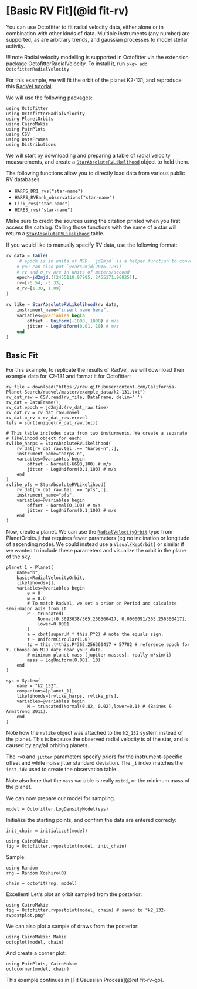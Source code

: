 # [Basic RV Fit](@id fit-rv)

You can use Octofitter to fit radial velocity data, either alone or in combination with other kinds of data.
Multiple instruments (any number) are supported, as are arbitrary trends, and gaussian processes to model stellar activity.

!!! note
    Radial velocity modelling is supported in Octofitter via the extension package OctofitterRadialVelocity. To install it, run 
    `pkg> add OctofitterRadialVelocity`

For this example, we will fit the orbit of the planet K2-131, and reproduce this [RadVel tutorial](https://radvel.readthedocs.io/en/latest/tutorials/GaussianProcess-tutorial.html).


We will use the following packages:
```@example 1
using Octofitter
using OctofitterRadialVelocity
using PlanetOrbits
using CairoMakie
using PairPlots
using CSV
using DataFrames
using Distributions
```

We will start by downloading and preparing a table of radial velocity measurements, and create a [`StarAbsoluteRVLikelihood`](@ref) object to hold them.


The following functions allow you to directly load data from various public RV databases:
* `HARPS_DR1_rvs("star-name")`
* `HARPS_RVBank_observations("star-name")`
* `Lick_rvs("star-name")`
* `HIRES_rvs("star-name")`

Make sure to credit the sources using the citation printed when you first access the catalog.
Calling those functions with the name of a star will return a [`StarAbsoluteRVLikelihood`](@ref) table. 


If you would like to manually specify RV data, use the following format:
```julia
rv_data = Table(
     # epoch is in units of MJD. `jd2mjd` is a helper function to convert.
    # you can also put `years2mjd(2016.1231)`.
    # rv and σ_rv are in units of meters/second
    epoch=jd2mjd.([2455110.97985, 2455171.90825]),
    rv=[-6.54, -3.33],
    σ_rv=[1.30, 1.09]
)

rv_like = StarAbsoluteRVLikelihood(rv_data, 
    instrument_name="insert name here",
    variables=@variables begin
        offset ~ Uniform(-1000, 1000) # m/s
        jitter ~ LogUniform(0.01, 10) # m/s
    end
)
```

## Basic Fit


For this example, to replicate the results of RadVel, we will download their example data for K2-131 and format it for Octofitter:
```@example 1
rv_file = download("https://raw.githubusercontent.com/California-Planet-Search/radvel/master/example_data/k2-131.txt")
rv_dat_raw = CSV.read(rv_file, DataFrame, delim=' ')
rv_dat = DataFrame();
rv_dat.epoch = jd2mjd.(rv_dat_raw.time)
rv_dat.rv = rv_dat_raw.mnvel
rv_dat.σ_rv = rv_dat_raw.errvel
tels = sort(unique(rv_dat_raw.tel))

# This table includes data from two insturments. We create a separate
# likelihood object for each:
rvlike_harps = StarAbsoluteRVLikelihood(
    rv_dat[rv_dat_raw.tel .== "harps-n",:],
    instrument_name="harps-n",
    variables=@variables begin
        offset ~ Normal(-6693,100) # m/s
        jitter ~ LogUniform(0.1,100) # m/s
    end
)
rvlike_pfs = StarAbsoluteRVLikelihood(
    rv_dat[rv_dat_raw.tel .== "pfs",:],
    instrument_name="pfs",
    variables=@variables begin
        offset ~ Normal(0,100) # m/s
        jitter ~ LogUniform(0.1,100) # m/s
    end
)
```


Now, create a planet. We can use the [`RadialVelocityOrbit`](https://sefffal.github.io/PlanetOrbits.jl/dev/api/#Required-Parameters) type from PlanetOrbits.jl that requires fewer parameters (eg no inclination or longitude of ascending node). We could instead use a `Visual{KepOrbit}` or similar
if we wanted to include these parameters and visualize the orbit in the plane of the sky.


```@example 1
planet_1 = Planet(
    name="b",
    basis=RadialVelocityOrbit,
    likelihoods=[],
    variables=@variables begin
        e = 0
        ω = 0.0
        # To match RadVel, we set a prior on Period and calculate semi-major axis from it
        P ~ truncated(
            Normal(0.3693038/365.256360417, 0.0000091/365.256360417),
            lower=0.0001
        )
        a = cbrt(super.M * this.P^2) # note the equals sign. 
        τ ~ UniformCircular(1.0)
        tp = this.τ*this.P*365.256360417 + 57782 # reference epoch for τ. Choose an MJD date near your data.
        # minimum planet mass [jupiter masses]. really m*sin(i)
        mass ~ LogUniform(0.001, 10)
    end
)

sys = System(
    name = "k2_132",
    companions=[planet_1],
    likelihoods=[rvlike_harps, rvlike_pfs],
    variables=@variables begin
        M ~ truncated(Normal(0.82, 0.02),lower=0.1) # (Baines & Armstrong 2011).
    end
)

```

Note how the `rvlike` object was attached to the `k2_132` system instead of the planet. This is because
the observed radial velocity is of the star, and is caused by any/all orbiting planets.

The `rv0` and `jitter` parameters specify priors for the instrument-specific offset and white noise jitter standard deviation. The `_i` index matches the `inst_idx` used to create the observation table.

Note also here that the `mass` variable is really `msini`, or the minimum mass of the planet.

We can now prepare our model for sampling.
```@example 1
model = Octofitter.LogDensityModel(sys)
```

Initialize the starting points, and confirm the data are entered correcly:
```@example 1
init_chain = initialize!(model)

using CairoMakie
fig = Octofitter.rvpostplot(model, init_chain)
```

Sample:
```@example 1
using Random
rng = Random.Xoshiro(0)

chain = octofit(rng, model)
```

Excellent! Let's plot an orbit sampled from the posterior:
```@example 1
using CairoMakie
fig = Octofitter.rvpostplot(model, chain) # saved to "k2_132-rvpostplot.png"
```

We can also plot a sample of draws from the posterior:
```@example 1
using CairoMakie: Makie
octoplot(model, chain)
```


And create a corner plot:
```@example 1
using PairPlots, CairoMakie
octocorner(model, chain)
```

This example continues in [Fit Gaussian Process](@ref fit-rv-gp).
